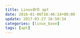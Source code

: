 ```yaml
---
title: Linux命令 apt
date: 2016-01-06T16:46:14+08:00
update: 2017-03-27 16:50:34
categories: [linux_base]
tags: [apt]
---
```


